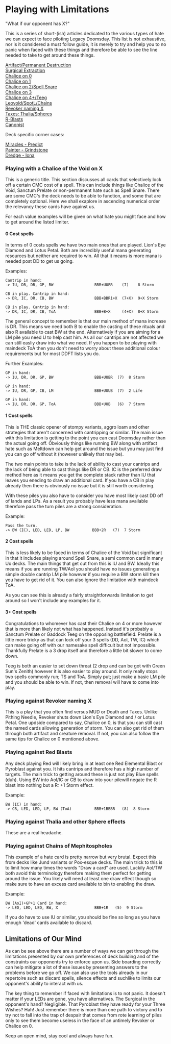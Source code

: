# Playing with Limitations
"What if our opponent has X?"

This is a series of short-(ish) articles dedicated to the various types of hate
we can expect to face piloting Legacy Doomsday. This list is not exhaustive, nor
is it considered a must follow guide, it is merely to try and help you to no
panic when faced with these things and therefore be able to see the line needed
to take to get around these things.

[Artifact/Permanent Destruction](Link)  
[Surgical Extraction](Link)  
[Chalice on 0](Link)  
[Chalice on 1](Link)  
[Chalice on 2/Spell Snare](Link)  
[Chalice on 3](Link)  
[Chalice on 4+/Teeg](Link)  
[Leovold/SpotL/Chains](Link)  
[Revoker naming X](link)  
[Taxes: Thalia/Spheres](Link)  
[R-Blasts](Link)  
[Canonist](Link)  

Deck specific corner cases:

[Miracles - Predict](Link)  
[Painter - Grindstone](Link)  
[Dredge - Iona](Link)  

### Playing with a Chalice of the Void on X

This is a generic title. This section discusses all cards that selectively lock
off a certain CMC cost of a spell. This can include things like Chalice of the
Void, Sanctum Prelate or non-permanent hate such as Spell Snare. There are some
CMC's the deck needs to be able to function, and some that are completely
optional. Here we shall exaplore in ascending numerical order the relevancy
these cards have against us.

For each value examples will be given on what hate you might face and how to get
around the listed limiter.

#### 0 Cost spells

In terms of 0 costs spells we have two main ones that are played. Lion's Eye
Diamond and Lotus Petal. Both are incredibly useful mana generating resources
but neither are required to win. All that it means is more mana is needed post
DD to get us going.

Examples:

```
Cantrip in hand:
-> IU, DR, DR, GP, BW                  BBB+UUBR    (7)    8 Storm

CB in play. Cantrip in hand:
-> DR, IC, DR, CB, BW                  BBB+BBR1+X  (7+X)  9+X Storm

CB in play. Cantrip in hand:
-> DR, IC, DR, CB, ToA                 BBB+B+X     (4+X)  8+X Storm
```

The general concept to remember is that our main method of mana increase is DR.
This means we need both B to enable the casting of these rituals and also R
available to cast BW at the end. Alternatively if you are aiming for a LM pile
you need U to help cast him. As all our cantrips are not affected we can still
easliy draw into what we need. If you happen to be playing with maindeck ToA
then you don't need to worry about these additional colour requirements but for
most DDFT lists you do.

Further Examples:

```
GP in hand:
-> IU, DR, DR, GP, BW                  BBB+UUBR  (7)  8 Storm

GP in hand:
-> IU, DR, GP, CB, LM                  BBB+UUUB  (7)  2 Life

GP in hand:
-> IU, DR, DR, GP, ToA                 BBB+UUB   (6)  7 Storm

```

#### 1 Cost spells

This is THE classic opener of stompy variants, aggro loam and other strategies
that aren't concerned with cantripping or similar. The main issue with this
limitation is getting to the point you can cast Doomsday rather than the actual
going off. Obviously things like running BW along with artifact hate such as
Meltdown can help get around the issue but you may just find you can go off
without it (however unlikely that may be).

The two main points to take is the lack of ability to cast your cantrips and the
lack of being able to cast things like DR or CB. IC is the preferred draw method
here as it means you get the complete stack rather than IU that leaves you
eneding to draw an additional card. If you have a CB in play already then there
is obviously no issue but it is still worth considering.

With these piles you also have to consider you have most likely cast DD off of
lands and LPs. As a result you probably have less mana available therefore pass
the turn piles are a strong consideration.

Example:

```
Pass the turn.
-> BW (IC), LED, LED, LP, BW          BBB+2R   (7)  7 Storm
```

#### 2 Cost spells

This is less likely to be faced in terms of Chalice of the Void but significant
in that it includes playing around Spell Snare, a semi common card in many Ux
decks. The main things that get cut from this is IU and BW. Ideally this means
if you are running TW/AoI you should have no issues generating a simple double
cantrip LM pile however if you require a BW storm kill then you have to get rid
of it. You can also ignore the limitation with maindeck ToA.

As you can see this is already a fairly straightforwards limitation to get
around so I won't include any examples for it.

#### 3+ Cost spells

Congratulations to whomever has cast their Chalice on 4 or more however that is
more than likely not what has happened. Instead it's probably a Sanctum Prelate
or Gaddock Teeg on the opposing battlefield. Prelate is a little more tricky as
that can lock off your 3 spells (DD, AoI, TW, IC) which can make going off with
our namesake spell difficult but not impossible. Thankfully Prelate is a 3 drop
itself and therefore a little bit slower to come down.

Teeg is both an easier to set down threat (2 drop and can be got with Green
Sun's Zenith) however it is also easier to play around. It only really stops two
spells commonly run; TS and ToA. Simply put; just make a basic LM pile and you
should be able to win. If not, then removal will have to come into play.

### Playing against Revoker naming X

This is a play that you often find versus MUD or Death and Taxes. Unlike Pithing
Needle, Revoker shuts down Lion's Eye Diamond and / or Lotus Petal. One updside
compared to say, Chalice on 0, is that you can still cast the named cards
allowing generation of storm. You can also get rid of them through both artifact
and creature removal. If not, you can also follow the same tips for Chalice on 0
mentioned above.

### Playing against Red Blasts

Any deck playing Red will likely bring in at least one Red Elemental Blast or
Pyroblast against you. It hits cantrips and therefore has a high number of
targets. The main trick to getting around these is just not play Blue spells
(duh). Using BW into AoI/IC or CB to draw into your pilewill negate the R blast
into nothing but a R: +1 Storm effect.

Example:
```
BW (IC) in hand:
-> CB, LED, LED, LP, BW (ToA)          BBB+1BBBR   (8)  8 Storm
```

### Playing against Thalia and other Sphere effects

These are a real headache.

### Playing against Chains of Mephitospholes

This example of a hate card is pretty narrow but very brutal. Expect this from
decks like Jund variants or Pox-esque decks. The main trick to this is to limit
how many times the words "Draw a card" are used. Luckily AoI/TW both avoid this
terminology therefore making them perfect for getting around the issue. You
likely will need at least one draw effect though so make sure to have an excess
card available to bin to enabling the draw.

Example:
```
BW (AoI)+GP+1 Card in hand:
-> LED, LED, LED, BW, X                BBB+1R   (5)  9 Storm
```

If you do have to use IU or similar, you should be fine so long as you have
enough 'dead' cards available to discard.

## Limitations of Our Mind

As can be see above there are a number of ways we can get through the
limitations presented by our own preferences of deck building and of the
constraints our opponents try to enforce upon us. Side boarding correctly can
help mitigate a lot of these issues by presenting answers to the problems before
we go off. We can also use the tools already in our repertoire such as discard
spells, silence effects and suchlike to limits our opponent's ability to
interact with us.

The key thing to remember if faced with limitations is to not panic. It doesn't
matter if your LEDs are gone, you have alternatives. The Surgical in the
opponent's hand? Negligible. That Pyroblast they have ready for your Three
Wishes? Hah! Just remember there is more than one path to victory and to try not
to fall into the trap of despair that comes from rote learning of piles only to
see them become useless in the face of an untimely Revoker or Chalice on 0.

Keep an open mind, stay cool and always have fun.
